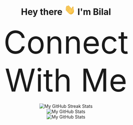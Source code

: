 <h1 align="center"> Hey there <img src="https://raw.githubusercontent.com/ABSphreak/ABSphreak/master/gifs/Hi.gif" width="35px"> I'm Bilal </h1>

<p align="center">
  <a href="https://1txb1l4l.netlify.app/" style="font-size: 100px; text-decoration: none">Connect With Me</a>
</p>

<p align="center">
  <img src="http://github-readme-streak-stats.herokuapp.com?user=1TXB1L4L&theme=dark&hide_border=true&date_format=j%20M%5B%20Y%5D" alt="My GitHub Streak Stats">
  <br>
  <img src="https://github-readme-stats.vercel.app/api?username=1txb1l4l&theme=dark&show_icons=true&hide_border=true&count_private=true" alt="My GitHub Stats">
  <br>
  <img src="https://github-readme-stats.vercel.app/api/top-langs/?username=1txb1l4l&theme=dark&show_icons=true&hide_border=true&layout=compact" alt="My GitHub Stats">
</p>

